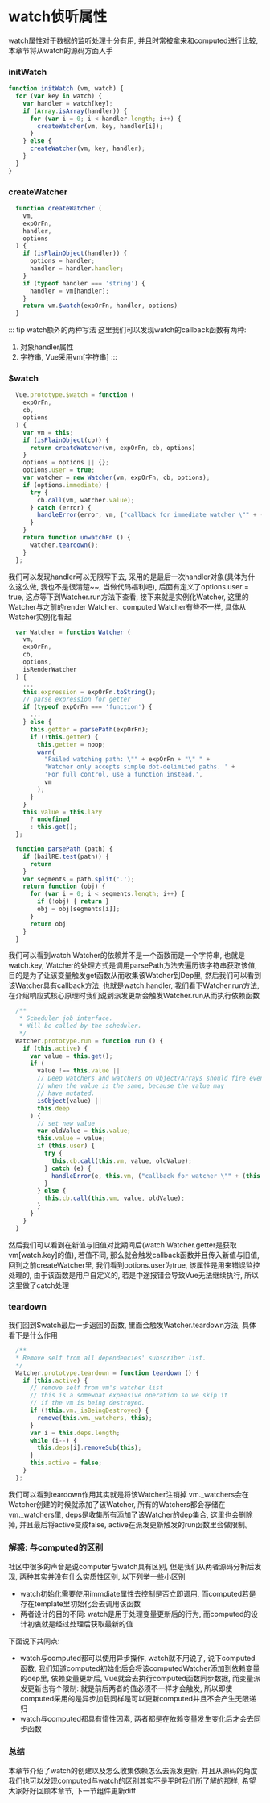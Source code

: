 # watch侦听属性
watch属性对于数据的监听处理十分有用, 并且时常被拿来和computed进行比较, 本章节将从watch的源码方面入手

### initWatch
```js
function initWatch (vm, watch) {
  for (var key in watch) {
    var handler = watch[key];
    if (Array.isArray(handler)) {
      for (var i = 0; i < handler.length; i++) {
        createWatcher(vm, key, handler[i]);
      }
    } else {
      createWatcher(vm, key, handler);
    }
  }
}
```

### createWatcher
```js
  function createWatcher (
    vm,
    expOrFn,
    handler,
    options
  ) {
    if (isPlainObject(handler)) {
      options = handler;
      handler = handler.handler;
    }
    if (typeof handler === 'string') {
      handler = vm[handler];
    }
    return vm.$watch(expOrFn, handler, options)
  }
```
::: tip watch额外的两种写法
  这里我们可以发现watch的callback函数有两种:
  1. 对象handler属性
  2. 字符串, Vue采用vm[字符串]
:::


### $watch
```js
  Vue.prototype.$watch = function (
    expOrFn,
    cb,
    options
  ) {
    var vm = this;
    if (isPlainObject(cb)) {
      return createWatcher(vm, expOrFn, cb, options)
    }
    options = options || {};
    options.user = true;
    var watcher = new Watcher(vm, expOrFn, cb, options);
    if (options.immediate) {
      try {
        cb.call(vm, watcher.value);
      } catch (error) {
        handleError(error, vm, ("callback for immediate watcher \"" + (watcher.expression) + "\""));
      }
    }
    return function unwatchFn () {
      watcher.teardown();
    }
  };
```
我们可以发现handler可以无限写下去, 采用的是最后一次handler对象(具体为什么这么做, 我也不是很清楚~~, 当做代码福利吧), 后面有定义了options.user = true, 这点等下到Watcher.run方法下查看,
接下来就是实例化Watcher, 这里的Watcher与之前的render Watcher、computed Watcher有些不一样, 具体从Watcher实例化看起
```js
  var Watcher = function Watcher (
    vm,
    expOrFn,
    cb,
    options,
    isRenderWatcher
  ) {
    ...
    this.expression = expOrFn.toString();
    // parse expression for getter
    if (typeof expOrFn === 'function') {
      ...
    } else {
      this.getter = parsePath(expOrFn);
      if (!this.getter) {
        this.getter = noop;
        warn(
          "Failed watching path: \"" + expOrFn + "\" " +
          'Watcher only accepts simple dot-delimited paths. ' +
          'For full control, use a function instead.',
          vm
        );
      }
    }
    this.value = this.lazy
      ? undefined
      : this.get();
  };

  function parsePath (path) {
    if (bailRE.test(path)) {
      return
    }
    var segments = path.split('.');
    return function (obj) {
      for (var i = 0; i < segments.length; i++) {
        if (!obj) { return }
        obj = obj[segments[i]];
      }
      return obj
    }
  }
```
我们可以看到watch Watcher的依赖并不是一个函数而是一个字符串, 也就是watch.key, Watcher的处理方式是调用parsePath方法去遍历该字符串获取该值, 目的是为了让该变量触发get函数从而收集该Watcher到Dep里, 然后我们可以看到该Watcher具有callback方法, 也就是watch.handler, 我们看下Watcher.run方法, 在介绍响应式核心原理时我们说到派发更新会触发Watcher.run从而执行依赖函数
```js
  /**
   * Scheduler job interface.
   * Will be called by the scheduler.
   */
  Watcher.prototype.run = function run () {
    if (this.active) {
      var value = this.get();
      if (
        value !== this.value ||
        // Deep watchers and watchers on Object/Arrays should fire even
        // when the value is the same, because the value may
        // have mutated.
        isObject(value) ||
        this.deep
      ) {
        // set new value
        var oldValue = this.value;
        this.value = value;
        if (this.user) {
          try {
            this.cb.call(this.vm, value, oldValue);
          } catch (e) {
            handleError(e, this.vm, ("callback for watcher \"" + (this.expression) + "\""));
          }
        } else {
          this.cb.call(this.vm, value, oldValue);
        }
      }
    }
  }
```
然后我们可以看到在新值与旧值对比期间后(<font-bold>watch Watcher.getter是获取vm[watch.key]的值</font-bold>), 若值不同, 那么就会触发callback函数并且传入新值与旧值, 回到之前createWatcher里, 我们看到options.user为true, 该属性是用来错误监控处理的, 由于该函数是用户自定义的, <font-bold>若是中途报错会导致Vue无法继续执行</font-bold>, 所以这里做了catch处理

### teardown
我们回到$watch最后一步返回的函数, 里面会触发Watcher.teardown方法, 具体看下是什么作用
```js
  /**
  * Remove self from all dependencies' subscriber list.
  */
  Watcher.prototype.teardown = function teardown () {
    if (this.active) {
      // remove self from vm's watcher list
      // this is a somewhat expensive operation so we skip it
      // if the vm is being destroyed.
      if (!this.vm._isBeingDestroyed) {
        remove(this.vm._watchers, this);
      }
      var i = this.deps.length;
      while (i--) {
        this.deps[i].removeSub(this);
      }
      this.active = false;
    }
  };
```
我们可以看到teardown作用其实就是将该Watcher注销掉
vm._watchers会在Watcher创建的时候就添加了该Watcher, 所有的Watchers都会存储在vm._watchers里, deps是收集所有添加了该Watcher的dep集合, 这里也会删除掉, 并且最后将active变成false, active在派发更新触发的run函数里会做限制。

### 解惑: 与computed的区别
社区中很多的声音是说computer与watch具有区别, 但是我们从两者源码分析后发现, 两种其实并没有什么实质性区别, 以下列举一些小区别
- watch初始化需要使用immdiate属性去控制是否立即调用, 而computed若是存在template里初始化会去调用该函数
- 两者设计的目的不同: watch是用于处理变量更新后的行为, 而computed的设计初衷就是经过处理后获取最新的值

下面说下共同点:
- watch与computed都可以使用异步操作, watch就不用说了, 说下computed函数, 我们知道computed初始化后会将该computedWatcher添加到依赖变量的dep里, 依赖变量更新后, Vue就会去执行computed函数同步数据, 而变量派发更新也有个限制: 就是前后两者的值必须不一样才会触发, 所以即使computed采用的是异步加载同样是可以更新computed并且不会产生无限递归
- watch与computed都具有惰性因素, 两者都是在依赖变量发生变化后才会去同步函数


### 总结
本章节介绍了watch的创建以及怎么收集依赖怎么去派发更新, 并且从源码的角度我们也可以发现computed与watch的区别其实不是平时我们所了解的那样, 希望大家好好回顾本章节, 下一节组件更新diff

<wx/>